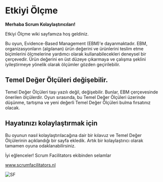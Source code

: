 # Etkiyi Ölçme

**Merhaba Scrum Kolaylaştırıcıları!**

Etkiyi Ölçme wiki sayfamıza hoş geldiniz.

Bu oyun, Evidence-Based Management (EBM)'e dayanmaktadır. EBM, organizasyonların (algılanan) ürün değerini ve ürünlerini teslim etme biçimlerini ölçmelerine yardımcı olarak kullanabilecekleri deneysel bir çerçevedir. Ürün değerini en üst düzeye çıkarmaya ve çalışma şeklini iyileştirmeye yönelik olarak ölçümler gözden geçirilebilir. 


## Temel Değer Ölçüleri değişebilir.

Temel Değer Ölçüleri taşı yazılı değil, değişebilir. Bunlar, EBM çerçevesinde önerilen ölçülerdir. Oyun sırasında, bu Temel Değer Ölçüleri üzerinde düşünme, tartışma ve yeni değerli Temel Değer Ölçüleri bulma fırsatınız olacak.

## Hayatınızı kolaylaştırmak için

Bu oyunun nasıl kolaylaştırılacağına dair bir kılavuz ve Temel Değer Ölçülerinin açıklandığı bir sayfa ekledik. Artık bir kolaylaştırıcı olarak tamamen oyuna odaklanabilirsiniz.


İyi eğlenceler!
Scrum Facilitators ekibinden selamlar

www.scrumfacilitators.nl

![SF](https://www.scrumfacilitators.nl/wp-content/uploads/2020/04/cropped-SCRUMFACILITATOR_Mesa-de-trabajo-1-150x150-1-1.png)
